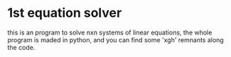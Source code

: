 # <b>1st equation solver</b>
this is an program to solve nxn systems of linear equations, the whole program is maded in python, and you can find some 'xgh'
remnants along the code.
